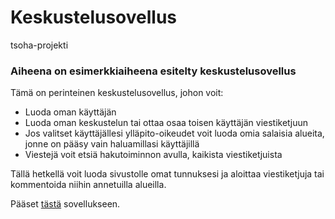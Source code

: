 # Keskustelusovellus
tsoha-projekti

### Aiheena on esimerkkiaiheena esitelty keskustelusovellus

Tämä on perinteinen keskustelusovellus, johon voit:

* Luoda oman käyttäjän
* Luoda oman keskustelun tai ottaa osaa toisen käyttäjän viestiketjuun
* Jos valitset käyttäjällesi ylläpito-oikeudet voit luoda omia salaisia alueita, jonne on pääsy vain haluamillasi käyttäjillä
* Viestejä voit etsiä hakutoiminnon avulla, kaikista viestiketjuista 

Tällä hetkellä voit luoda sivustolle omat tunnuksesi ja aloittaa viestiketjuja tai kommentoida niihin annetuilla alueilla.

Pääset <a href="https://zipboing.herokuapp.com/">tästä</a> sovellukseen.